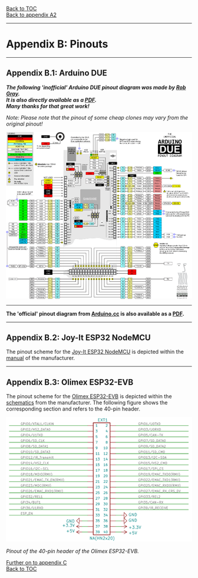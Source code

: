 [Back to TOC](toc.md)  
[Back to appendix A2](appendix_a2.md)    
   
--- 
   
# Appendix B: Pinouts

---
 
## Appendix B.1: Arduino DUE  
  
***The following 'inofficial' Arduino DUE pinout diagram was made by [Rob Gray](https://www.robgray.com).  
It is also directly available as a [PDF](http://www.robgray.com/temp/Due-pinout.pdf).  
Many thanks for that great work!***  
  
*Note: Please note that the pinout of some cheap clones may vary from the original pinout!*    
   
  
<img src="https://raw.githubusercontent.com/1coderookie/BSB-LPB-LAN_EN/master/docs/pics/Due-pinout-WEB.png">
  
---
   
**The 'official' pinout diagram from [Arduino.cc](https://store.arduino.cc/arduino-due) is also available as a [PDF](https://content.arduino.cc/assets/Pinout-Due_latest.pdf).**    
   
---   
           
## Appendix B.2: Joy-It ESP32 NodeMCU

The pinout scheme for the [Joy-It ESP32 NodeMCU](https://joy-it.net/en/products/SBC-NodeMCU-ESP32) is depicted within the [manual](https://joy-it.net/files/files/Produkte/SBC-NodeMCU-ESP32/SBC-NodeMCU-ESP32-Manual-2021-06-29.pdf) of the manufacturer.  
  
---
  
## Appendix B.3: Olimex ESP32-EVB  
  
The pinout scheme for the [Olimex ESP32-EVB](https://www.olimex.com/Products/IoT/ESP32/ESP32-EVB/open-source-hardware) is depicted within the [schematics](https://github.com/OLIMEX/ESP32-EVB/raw/master/HARDWARE/REV-I/ESP32-EVB_Rev_I.pdf) from the manufacturer. The following figure shows the corresponding section and refers to the 40-pin header.  
  
<img src="https://raw.githubusercontent.com/1coderookie/BSB-LPB-LAN_EN/master/docs/pics/Olimex_pinout.png">
  
*Pinout of the 40-pin header of the Olimex ESP32-EVB.*  
  

[Further on to appendix C](appendix_c.md)      
[Back to TOC](toc.md)   

